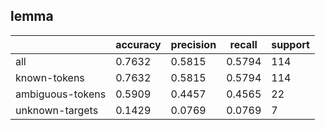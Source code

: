 
## lemma

|                  | accuracy | precision | recall | support |
|------------------|----------|-----------|--------|---------|
| all              | 0.7632   | 0.5815    | 0.5794 | 114     |
| known-tokens     | 0.7632   | 0.5815    | 0.5794 | 114     |
| ambiguous-tokens | 0.5909   | 0.4457    | 0.4565 | 22      |
| unknown-targets  | 0.1429   | 0.0769    | 0.0769 | 7       |


